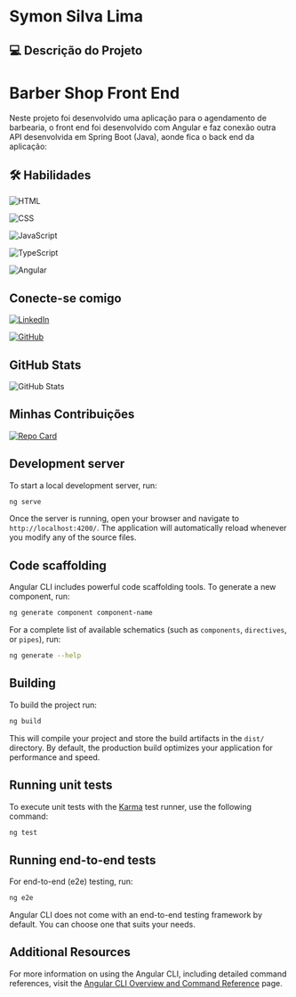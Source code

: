 # Symon Silva Lima

## 💻 Descrição do Projeto
# Barber Shop Front End
Neste projeto foi desenvolvido uma aplicação para o agendamento de barbearia, o front end foi desenvolvido com Angular e faz conexão outra API desenvolvida em Spring Boot (Java), aonde fica o back end da aplicação:


## 🛠️ Habilidades

![HTML](https://img.shields.io/badge/HTML-000?style=for-the-badge&logo=html5&logoColor)

![CSS](https://img.shields.io/badge/CSS-000?style=for-the-badge&logo=css&logoColor)

![JavaScript](https://img.shields.io/badge/JavaScript-000?style=for-the-badge&logo=javascript&logoColor)

![TypeScript](https://img.shields.io/badge/TypeScript-000?style=for-the-badge&logo=typescript&logoColor)

![Angular](https://img.shields.io/badge/Angular-000?style=for-the-badge&logo=angular&logoColor)


## Conecte-se comigo

[![LinkedIn](https://img.shields.io/badge/LinkedIn-0077B5?style=for-the-badge&logo=linkedin&logoColor=white)](https://www.linkedin.com/in/symonsilvalima/)

[![GitHub](https://img.shields.io/badge/GitHub-100000?style=for-the-badge&logo=github&logoColor=white)](https://github.com/SymonSL7)

## GitHub Stats

![GitHub Stats](https://github-readme-stats.vercel.app/api?username=SymonSL7&theme=transparent&bg_color=000&border_color=30A3DC&show_icons=true&icon_color=30A3DC&title_color=E94D5F&text_color=FFF)


## Minhas Contribuições

[![Repo Card](https://github-readme-stats.vercel.app/api/pin/?username=SymonSL7&repo=dio-lab-open-source&bg_color=000&border_color=30A3DC&show_icons=true&icon_color=30A3DC&title_color=E94D5F&text_color=FFF)](https://github.com/SymonSL7/dio-lab-open-source)


## Development server

To start a local development server, run:

```bash
ng serve
```

Once the server is running, open your browser and navigate to `http://localhost:4200/`. The application will automatically reload whenever you modify any of the source files.

## Code scaffolding

Angular CLI includes powerful code scaffolding tools. To generate a new component, run:

```bash
ng generate component component-name
```

For a complete list of available schematics (such as `components`, `directives`, or `pipes`), run:

```bash
ng generate --help
```

## Building

To build the project run:

```bash
ng build
```

This will compile your project and store the build artifacts in the `dist/` directory. By default, the production build optimizes your application for performance and speed.

## Running unit tests

To execute unit tests with the [Karma](https://karma-runner.github.io) test runner, use the following command:

```bash
ng test
```

## Running end-to-end tests

For end-to-end (e2e) testing, run:

```bash
ng e2e
```

Angular CLI does not come with an end-to-end testing framework by default. You can choose one that suits your needs.

## Additional Resources

For more information on using the Angular CLI, including detailed command references, visit the [Angular CLI Overview and Command Reference](https://angular.dev/tools/cli) page.

